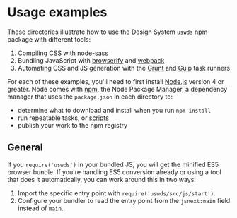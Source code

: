 # Usage examples

These directories illustrate how to use the Design System `uswds` [npm] package
with different tools:

1. Compiling CSS with [node-sass](node-sass/)
1. Bundling JavaScript with [browserify](browserify/) and [webpack](webpack/)
1. Automating CSS and JS generation with the [Grunt](grunt/) and [Gulp](gulp/)
   task runners

For each of these examples, you'll need to first install [Node.js] version 4 or
greater. Node comes with [npm], the Node Package Manager, a dependency manager
that uses the `package.json` in each directory to:

* determine what to download and install when you run `npm install`
* run repeatable tasks, or [scripts]
* publish your work to the npm registry

[Node.js]: https://nodejs.org/en/about/
[npm]: https://docs.npmjs.com/getting-started/what-is-npm
[scripts]: https://docs.npmjs.com/misc/scripts

## General

If you `require('uswds')` in your bundled JS, you will get the minified ES5 browser bundle. If you're handling ES5 conversion already or using a tool that does it automatically, you can work around this in two ways:

1. Import the specific entry point with `require('uswds/src/js/start')`.
1. Configure your bundler to read the entry point from the `jsnext:main` field instead of `main`.

